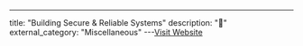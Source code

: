 ---
title: "Building Secure & Reliable Systems"
description: "📔"
external_category: "Miscellaneous"
---[Visit Website](https://amzn.to/4gty0yV)

